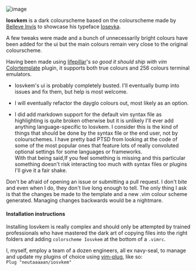 ![image](https://i.imgur.com/2ggS7Lv.png)


**Iosvkem** is a dark colourscheme based on the colourscheme made by
[Belleve Invis](https://github.com/be5invis) to showcase his typeface 
[Iosevka](https://be5invis.github.io/Iosevka/). 

A few tweaks were made and a bunch of unnecessarily bright colours have been
added for the ui but the main colours remain very close to the original
colourscheme.

Having been made using [lifepillar](https://github.com/lifepillar)'s
*so good it should ship with vim* 
[Colortemplate](https://github.com/lifepillar/vim-colortemplate) plugin, it
supports both true colours and 256 colours terminal emulators.

- Iosvkem's ui is probably completely busted. I'll eventually bump into issues
and fix them, but help is most welcome.

- I will eventually refactor the dayglo colours out, most likely as an option.

- I did add markdown support for the default vim syntax file as highlighting
is quite broken otherwise but it is unlikely I'll ever add anything 
language-specific to Iosvkem. I consider this is the kind of things that should
be done by the syntax file or the end user, not by colourschemes.
I have pretty bad PTSD from looking at the code of some of the most popular
ones that feature lots of really convoluted optional settings for some 
languages or frameworks.  
With that being said,If you feel something is missing and this particular 
something doesn't risk interacting too much with syntax files or plugins I'll 
give it a fair shake. 

Don't be afraid of opening an issue or submitting a pull request. I don't bite
and even when I do, they don't live long enough to tell.
The only thing I ask is that the changes be made to the template and a new .vim
colour scheme generated. Managing changes backwards would be a nightmare.

#### Installation instructions

Installing Iosvkem is really complex and should only be attempted by trained
professionals who have mastered the dark art of copying files into the right 
folders and adding `colorscheme Iosvkem` at the bottom of a `.vimrc`.

I, myself, employ a team of a dozen engineers, all ex navy-seal, to manage 
and update my plugins of choice using [vim-plug](https://github.com/junegunn/vim-plug), like so:  
`Plug "neutaaaaan/iosvkem"` 

